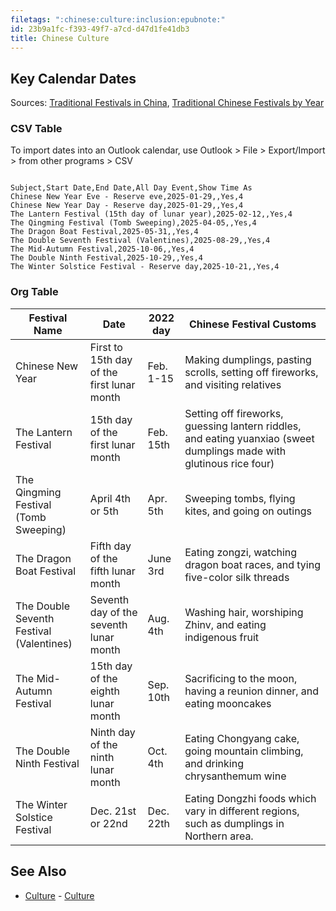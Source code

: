 ```yaml
---
filetags: ":chinese:culture:inclusion:epubnote:"
id: 23b9a1fc-f393-49f7-a7cd-d47d1fe41db3
title: Chinese Culture
---
```


## Key Calendar Dates

Sources: [Traditional Festivals in
China](https://www.travelchinaguide.com/essential/holidays/),
[Traditional Chinese Festivals by
Year](https://www.trippest.com/china-travel-guide/traditional-chinese-festivals/)

### CSV Table

To import dates into an Outlook calendar, use Outlook \> File \>
Export/Import \> from other programs \> CSV

``` csv

Subject,Start Date,End Date,All Day Event,Show Time As
Chinese New Year Eve - Reserve eve,2025-01-29,,Yes,4
Chinese New Year Day - Reserve day,2025-01-29,,Yes,4
The Lantern Festival (15th day of lunar year),2025-02-12,,Yes,4
The Qingming Festival (Tomb Sweeping),2025-04-05,,Yes,4
The Dragon Boat Festival,2025-05-31,,Yes,4
The Double Seventh Festival (Valentines),2025-08-29,,Yes,4
The Mid-Autumn Festival,2025-10-06,,Yes,4
The Double Ninth Festival,2025-10-29,,Yes,4
The Winter Solstice Festival - Reserve day,2025-10-21,,Yes,4

```

### Org Table

| Festival Name | Date | 2022 day | Chinese Festival Customs |
|----|----|----|----|
| Chinese New Year | First to 15th day of the first lunar month | Feb. 1-15 | Making dumplings, pasting scrolls, setting off fireworks, and visiting relatives |
| The Lantern Festival | 15th day of the first lunar month | Feb. 15th | Setting off fireworks, guessing lantern riddles, and eating yuanxiao (sweet dumplings made with glutinous rice four) |
| The Qingming Festival (Tomb Sweeping) | April 4th or 5th | Apr. 5th | Sweeping tombs, flying kites, and going on outings |
| The Dragon Boat Festival | Fifth day of the fifth lunar month | June 3rd | Eating zongzi, watching dragon boat races, and tying five-color silk threads |
| The Double Seventh Festival (Valentines) | Seventh day of the seventh lunar month | Aug. 4th | Washing hair, worshiping Zhinv, and eating indigenous fruit |
| The Mid-Autumn Festival | 15th day of the eighth lunar month | Sep. 10th | Sacrificing to the moon, having a reunion dinner, and eating mooncakes |
| The Double Ninth Festival | Ninth day of the ninth lunar month | Oct. 4th | Eating Chongyang cake, going mountain climbing, and drinking chrysanthemum wine |
| The Winter Solstice Festival | Dec. 21st or 22nd | Dec. 22th | Eating Dongzhi foods which vary in different regions, such as dumplings in Northern area. |

## See Also

- [Culture](../300-social-sciences-culture) -
  [Culture](id:4d6dec07-f696-48a6-a810-ed23b84aa921)
